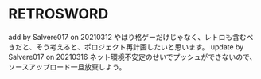 # RETROSWORD
add by Salvere017 on 20210312
やはり格ゲーだけじゃなく、レトロも含むべきだと、そう考えると、ポロジェクト再計画したいと思います。
update by Salvere017 on 20210316
ネット環境不安定のせいでプッシュができないので、ソースアップロード一旦放棄しよう。
